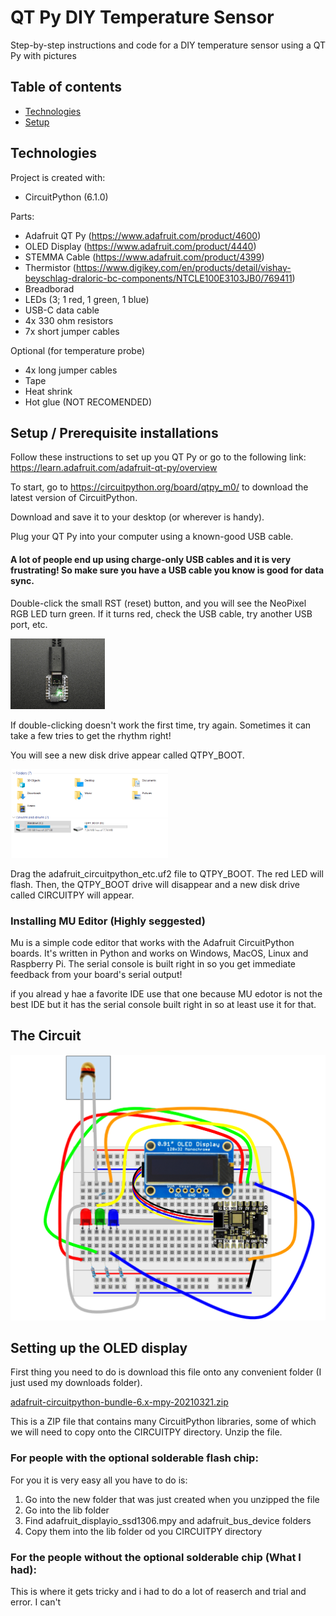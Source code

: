 # QT Py DIY Temperature Sensor
Step-by-step instructions and code for a DIY temperature sensor using a QT Py with pictures
## Table of contents
* [Technologies](#technologies)
* [Setup](#setup)

## Technologies
Project is created with:
* CircuitPython (6.1.0)

Parts:
* Adafruit QT Py (https://www.adafruit.com/product/4600)
* OLED Display (https://www.adafruit.com/product/4440) 
* STEMMA Cable (https://www.adafruit.com/product/4399)
* Thermistor (https://www.digikey.com/en/products/detail/vishay-beyschlag-draloric-bc-components/NTCLE100E3103JB0/769411)
* Breadborad
* LEDs (3; 1 red, 1 green, 1 blue)
* USB-C data cable
* 4x 330 ohm resistors
* 7x short jumper cables

Optional (for temperature probe)

* 4x long jumper cables
* Tape
* Heat shrink
* Hot glue (NOT RECOMENDED)
	
## Setup / Prerequisite installations
Follow these instructions to set up you QT Py or go to the following link: https://learn.adafruit.com/adafruit-qt-py/overview

To start, go to https://circuitpython.org/board/qtpy_m0/ to download the latest version of CircuitPython.

Download and save it to your desktop (or wherever is handy).

Plug your QT Py into your computer using a known-good USB cable.

#### A lot of people end up using charge-only USB cables and it is very frustrating! So make sure you have a USB cable you know is good for data sync.

Double-click the small RST (reset) button, and you will see the NeoPixel RGB LED turn green. If it turns red, check the USB cable, try another USB port, etc.

<img src="https://github.com/levgrav/QT-Py-Temperature-Sensor/blob/main/images/QT_Py_Neopixel_green.png" width=30% height=30%>

If double-clicking doesn't work the first time, try again. Sometimes it can take a few tries to get the rhythm right!

You will see a new disk drive appear called QTPY_BOOT.

<img src="https://github.com/levgrav/QT-Py-Temperature-Sensor/blob/main/images/QTPY_BOOT.png" width=50% height=50%>

Drag the adafruit_circuitpython_etc.uf2 file to QTPY_BOOT. The red LED will flash. Then, the QTPY_BOOT drive will disappear and a new disk drive called CIRCUITPY will appear.

### Installing MU Editor (Highly seggested)

Mu is a simple code editor that works with the Adafruit CircuitPython boards. It's written in Python and works on Windows, MacOS, Linux and Raspberry Pi. The serial console is built right in so you get immediate feedback from your board's serial output!

if you alread y hae a favorite IDE use that one because MU edotor is not the best IDE but it has the serial console built right in so at least use it for that.

## The Circuit

<img src="https://github.com/levgrav/QT-Py-Temperature-Sensor/blob/main/images/circuit diagram.png">

## Setting up the OLED display

First thing you need to do is download this file onto any convenient folder (I just used my downloads folder).

[adafruit-circuitpython-bundle-6.x-mpy-20210321.zip](https://github.com/levgrav/QT-Py-Temperature-Sensor/files/6535930/adafruit-circuitpython-bundle-6.x-mpy-20210321.zip)

This is a ZIP file that contains many CircuitPython libraries, some of which we will need to copy onto the CIRCUITPY directory. Unzip the file.

### For people with the optional solderable flash chip:

For you it is very easy all you have to do is:

1. Go into the new folder that was just created when you unzipped the file
2. Go into the lib folder
3. Find adafruit_displayio_ssd1306.mpy and adafruit_bus_device folders
4. Copy them into the lib folder od you CIRCUITPY directory

### For the people without the optional solderable chip (What I had):

This is where it gets tricky and i had to do a lot of reaserch and trial and error. I can't 

